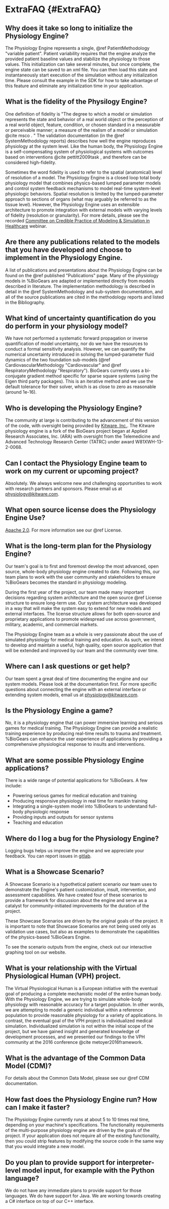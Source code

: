 ExtraFAQ {#ExtraFAQ}
============

## Why does it take so long to initialize the Physiology Engine?
The Physiology Engine represents a single, @ref PatientMethodology "variable patient". 
Patient variability requires that the engine analyze the provided patient baseline values and stabilize the physiology to those values. 
This initialization can take several minutes, but once complete, the engine state can be saved to an xml file.
You can then load this state and instantaneously start execution of the simulation without any initialization time.
Please consult the example in the SDK for how to take advantage of this feature and eliminate any initialization time in your application.

## What is the fidelity of the Physilogy Engine?
One definition of fidelity is "The degree to which a model or simulation represents the state and 
behavior of a real world object or the perception of a real world object, feature, condition, or chosen 
standard in a measurable or perceivable manner; a measure of the realism of a model or simulation @cite msco . " 
The validation documentation (in the @ref SystemMethodology reports) describes how well the engine 
reproduces physiology at the system level. Like the human body, the Physiology Engine is a self-compensating system of 
physiological systems with outcomes based on interventions @cite pettitt2009task , and therefore can be considered high-fidelity.

Sometimes the word fidelity is used to refer to the spatial (anatomical) level of resolution of a model. 
The Physiology Engine is a closed loop 
total body physiology model that combines physics-based lumped parameter models 
and control system feedback mechanisms to model real-time system-level 
physiologic behaviors. Spatial resolution is limited by the lumped-parameter approach 
to sections of organs (what may arguably be referred to as the tissue level). However, the Physiology Engine
uses an extensible architecture to promote integration with external models with varying levels of 
fidelity (resolution or granularity). For more details, please see the recorded [Committee on Credible Practice of Modeling & Simulation 
in Healthcare](https://simtk.org/projects/cpms/ "CPMS") webinar.

## Are there any publications related to the models that you have developed and choose to implement in the Physiology Engine.
A list of publications and presentations about the Physiology Engine can be found on the @ref published "Publications" page. 
Many of the physiology models in %BioGears are adapted or implemented directly from models described in literature. 
The implementation methodology is described in detail in the @ref SystemMethodology and sub-system documentation, and 
all of the source publications are cited in the methodology reports and listed in the Bibliography.

## What kind of uncertainty quantification do you do perform in your physiology model?
We have not performed a systematic forward propagation or inverse quantification of model uncertainty, 
nor do we have the resources to conduct a formal sensitivity analysis. However, we can quantify the numerical 
uncertainty introduced in solving the lumped-parameter fluid dynamics of the two foundation sub-models 
(@ref CardiovascularMethodology "Cardiovascular" and @ref RespiratoryMethodology "Respiratory"). BioGears currently uses a bi-conjugate 
gradient method specific for sparse square systems (using the Eigen third party packages). This is an 
iterative method and we use the default tolerance for their solver, which is as close to zero as reasonable (around 1e-16). 

## Who is developing the Physiology Engine?
The community at large is contributing to the advancement of this version of the code, with oversight being provided by <a href="https://www.kitware.com/">Kitware, Inc.</a>.  The Kitware physiology engine is a fork of the BioGears project began at Applied Research Associates, Inc. (ARA) with oversight from the Telemedicine and Advanced Technology Research Center (TATRC) under award W81XWH-13-2-0068.  

## Can I contact the Physiology Engine team to work on my current or upcoming project?
Absolutely. We always welcome new and challenging opportunities to 
work with research partners and sponsors. Please email us at physiology@kitware.com.

## What open source license does the Physiology Engine Use?
<a href="https://www.apache.org/licenses/LICENSE-2.0.html">Apache 2.0</a>. For more information see our @ref License.

## What is the long-term plan for the Physiology Engine?
Our team's goal is to first and foremost develop the most advanced, 
open source, whole-body physiology engine created to date. Following this,
our team plans to work with the user community and stakeholders to ensure 
%BioGears becomes the standard in physiology modeling.

During the first year of the project, our team made many important decisions 
regarding system architecture and the open source @ref License structure to ensure 
long-term use. Our system architecture was developed in a way that will make 
the system easy to extend for new models and external interfaces. The license 
structure allows for both open-source and proprietary applications to promote 
widespread use across government, military, academic, and commercial markets.

The Physiology Engine team as a whole is very passionate about the use of simulated 
physiology for medical training and education. As such, we intend to develop 
and maintain a useful, high quality, open source application that will be 
extended and improved by our team and the community over time.

## Where can I ask questions or get help?
Our team spent a great deal of time documenting the engine and our 
system models. Please look at the documentation first. For more specific questions about connecting the engine 
with an external interface or extending system models, email us at physiology@kitware.com.

## Is the Physiology Engine a game?
No, it is a physiology engine that can power immersive 
learning and serious games for medical training. The Physiology 
Engine can provide a realistic training experience by producing real-time 
results to trauma and treatment. %BioGears can enhance the user experience of applications 
by providing a comprehensive physiological response to insults and interventions.

## What are some possible Physiology Engine applications?
There is a wide range of potential applications for %BioGears. A few include:
- Powering serious games for medical education and training
- Producing responsive physiology in real time for manikin training
- Integrating a single-system model into %BioGears to understand full-body physiologic response
- Providing inputs and outputs for sensor systems
- Teaching and education
	
## Where do I log a bug for the Physiology Engine?
Logging bugs helps us improve the engine and we appreciate your 
feedback. You can report issues in <a href="https://gitlab.kitware.com/physiology/engine/issues">gitlab</a>.

## What is a Showcase Scenario?
A Showcase Scenario is a hypothetical patient scenario our team uses to 
demonstrate the Engine's patient customization, insult, intervention, 
and assessment capabilities. We have created four of these scenarios to provide a 
framework for discussion about the engine and serve as a catalyst for 
community-initiated improvements for the duration of the project.

These Showcase Scenarios are driven by the original goals of the project. 
It is important to note that Showcase Scenarios are not being used only as 
validation use cases, but also as examples to demonstrate the capabilities 
of the physics-based %BioGears Engine.

To see the scenario outputs from the engine, check out our interactive graphing 
tool on our website.

## What is your relationship with the Virtual Physiological Human (VPH) project.
The Virtual Physiological Human is a European initiative with the eventual goal of producing a complete 
mechanistic model of the entire human body. With the Physiology Engine, we are trying to simulate whole-body physiology 
with reasonable accuracy for a target population. In other words, we are attempting to model a generic 
individual within a reference population to provide reasonable physiology for a variety of applications. 
In contrast, the eventual goal of the VPH project is individualized 
medical simulation. Individualized simulation is not within the initial scope of the project, 
but we have gained insight and generated knowledge of development processes, and we presented our findings 
to the VPH community at the 2016 conference @cite metoyer2016framework.

## What is the advantage of the Common Data Model (CDM)?
For details about the Common Data Model, please see our @ref CDM documentation.

## How fast does the Physiology Engine run? How can I make it faster?
The Physiology Engine currently runs at about 5 to 10 times real time, depending on your machine's specifications. The functionality requirements of the multi-purpose physiology 
engine are driven by the goals of the project. If your application does not require all of the existing functionality, 
then you could strip features by modifying the source code in the same way that you would integrate a new model.

## Do you plan to provide support for interpreter-level model input, for example with the Python language?
We do not have any immediate plans to provide support for those languages. 
We do have support for Java. We are working towards creating a C# interface on top of our C++ interface.

 







 






